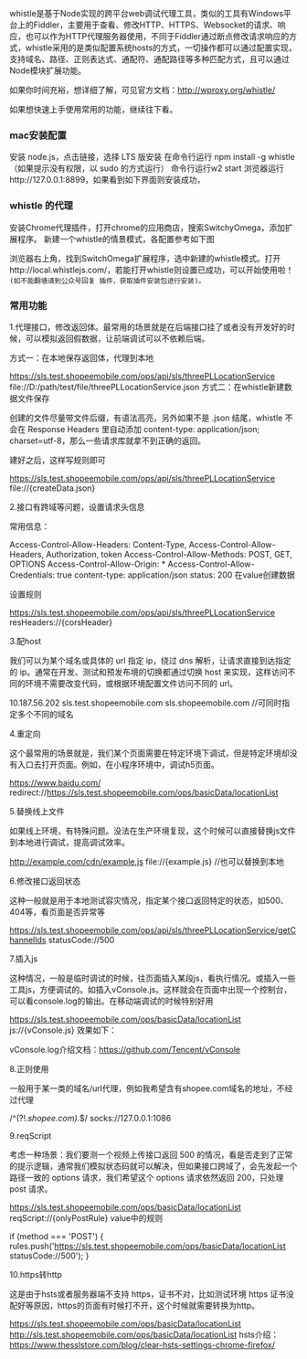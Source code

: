 whistle是基于Node实现的跨平台web调试代理工具，类似的工具有Windows平台上的Fiddler，主要用于查看、修改HTTP、HTTPS、Websocket的请求、响应，也可以作为HTTP代理服务器使用，不同于Fiddler通过断点修改请求响应的方式，whistle采用的是类似配置系统hosts的方式，一切操作都可以通过配置实现，支持域名、路径、正则表达式、通配符、通配路径等多种匹配方式，且可以通过Node模块扩展功能。

如果你时间充裕，想详细了解，可见官方文档：http://wproxy.org/whistle/

如果想快速上手使用常用的功能，继续往下看。

### mac安装配置
安装 node.js，点击链接，选择 LTS 版安装
在命令行运行 npm install -g whistle（如果提示没有权限，以 sudo 的方式运行）
命令行运行w2 start
浏览器运行http://127.0.0.1:8899，如果看到如下界面则安装成功，

### whistle 的代理
安装Chrome代理插件，打开chrome的应用商店，搜索SwitchyOmega，添加扩展程序。
新建一个whistle的情景模式，各配置参考如下图

浏览器右上角，找到SwitchOmega扩展程序，选中新建的whistle模式。打开http://local.whistlejs.com/，若能打开whistle则设置已成功，可以开始使用啦！
`(如不能翻墙请到公众号回复 插件，获取插件安装包进行安装)。`
### 常用功能

1.代理接口，修改返回体。最常用的场景就是在后端接口挂了或者没有开发好的时候，可以模拟返回假数据，让前端调试可以不依赖后端。

方式一：在本地保存返回体，代理到本地

https://sls.test.shopeemobile.com/ops/api/sls/threePLLocationService file://D:/path/test/file/threePLLocationService.json
方式二：在whistle新建数据文件保存



创建的文件尽量带文件后缀，有语法高亮，另外如果不是 .json 结尾，whistle 不会在 Response Headers 里自动添加 content-type: application/json; charset=utf-8，那么一些请求库就拿不到正确的返回。

建好之后，这样写规则即可

https://sls.test.shopeemobile.com/ops/api/sls/threePLLocationService file://{createData.json}


2.接口有跨域等问题，设置请求头信息

常用信息：

Access-Control-Allow-Headers: Content-Type, Access-Control-Allow-Headers, Authorization, token
Access-Control-Allow-Methods: POST, GET, OPTIONS
Access-Control-Allow-Origin: *
Access-Control-Allow-Credentials: true
content-type: application/json
status: 200
在value创建数据



设置规则

https://sls.test.shopeemobile.com/ops/api/sls/threePLLocationService resHeaders://{corsHeader}


3.配host

我们可以为某个域名或具体的 url 指定 ip，绕过 dns 解析，让请求直接到达指定的 ip。通常在开发、测试和预发布境的切换都通过切换 host 来实现，这样访问不同的环境不需要改变代码，或根据环境配置文件访问不同的 url。

10.187.56.202 sls.test.shopeemobile.com sls.shopeemobile.com  //可同时指定多个不同的域名


4.重定向

这个最常用的场景就是，我们某个页面需要在特定环境下调试，但是特定环境却没有入口去打开页面。例如，在小程序环境中，调试h5页面。

https://www.baidu.com/ redirect://https://sls.test.shopeemobile.com/ops/basicData/locationList


5.替换线上文件

如果线上环境，有特殊问题。没法在生产环境复现，这个时候可以直接替换js文件到本地进行调试，提高调试效率。

http://example.com/cdn/example.js file://{example.js}  //也可以替换到本地


6.修改接口返回状态

这种一般就是用于本地测试容灾情况，指定某个接口返回特定的状态，如500、404等，看页面是否异常等

https://sls.test.shopeemobile.com/ops/api/sls/threePLLocationService/getChannelIds statusCode://500


7.插入js

这种情况，一般是临时调试的时候，往页面插入某段js，看执行情况。或插入一些工具js，方便调试的。如插入vConsole.js。这样就会在页面中出现一个控制台，可以看console.log的输出。在移动端调试的时候特别好用

https://sls.test.shopeemobile.com/ops/basicData/locationList js://{vConsole.js}
效果如下：



vConsole.log介绍文档：https://github.com/Tencent/vConsole



8.正则使用

一般用于某一类的域名/url代理，例如我希望含有shopee.com域名的地址，不经过代理

/^(?!.*shopee.com).*$/ socks://127.0.0.1:1086


9.reqScript

考虑一种场景：我们要测一个视频上传接口返回 500 的情况，看是否走到了正常的提示逻辑，通常我们模拟状态码就可以解决，但如果接口跨域了，会先发起一个路径一致的 options 请求，我们希望这个 options 请求依然返回 200，只处理 post 请求。

https://sls.test.shopeemobile.com/ops/basicData/locationList reqScript://{onlyPostRule}
value中的规则

if (method === 'POST') {
    rules.push('https://sls.test.shopeemobile.com/ops/basicData/locationList statusCode://500');
}


10.https转http

这是由于hsts或者服务器端不支持 https，证书不对，比如测试环境 https 证书没配好等原因，https的页面有时候打不开，这个时候就需要转换为http。

https://sls.test.shopeemobile.com/ops/basicData/locationList http://sls.test.shopeemobile.com/ops/basicData/locationList
hsts介绍：https://www.thesslstore.com/blog/clear-hsts-settings-chrome-firefox/

